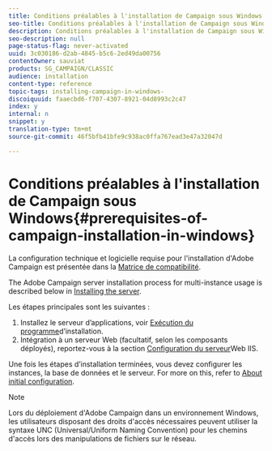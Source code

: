 ```yaml
---
title: Conditions préalables à l'installation de Campaign sous Windows
seo-title: Conditions préalables à l'installation de Campaign sous Windows
description: Conditions préalables à l'installation de Campaign sous Windows
seo-description: null
page-status-flag: never-activated
uuid: 3c030186-d2ab-4845-b5c6-2ed49da00756
contentOwner: sauviat
products: SG_CAMPAIGN/CLASSIC
audience: installation
content-type: reference
topic-tags: installing-campaign-in-windows-
discoiquuid: faaecbd6-f707-4307-8921-04d8993c2c47
index: y
internal: n
snippet: y
translation-type: tm+mt
source-git-commit: 46f5bfb41bfe9c938ac0ffa767ead3e47a32047d

---
```



# Conditions préalables à l&#39;installation de Campaign sous Windows{#prerequisites-of-campaign-installation-in-windows}

La configuration technique et logicielle requise pour l&#39;installation d&#39;Adobe Campaign est présentée dans la [Matrice de compatibilité](https://helpx.adobe.com/campaign/kb/compatibility-matrix.html).

The Adobe Campaign server installation process for multi-instance usage is described below in [Installing the server](../../installation/using/installing-the-server.md).

Les étapes principales sont les suivantes :

1. Installez le serveur d’applications, voir [Exécution du programme](../../installation/using/installing-the-server.md#executing-the-installation-program)d’installation.
1. Intégration à un serveur Web (facultatif, selon les composants déployés), reportez-vous à la section [Configuration du serveur](../../installation/using/integration-into-a-web-server-for-windows.md#configuring-the-iis-web-server)Web IIS.

Une fois les étapes d’installation terminées, vous devez configurer les instances, la base de données et le serveur. For more on this, refer to [About initial configuration](../../installation/using/about-initial-configuration.md).

>[!NOTE]
>
>Lors du déploiement d&#39;Adobe Campaign dans un environnement Windows, les utilisateurs disposant des droits d&#39;accès nécessaires peuvent utiliser la syntaxe UNC (Universal/Uniform Naming Convention) pour les chemins d&#39;accès lors des manipulations de fichiers sur le réseau.

